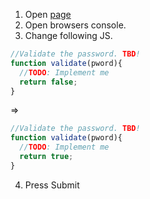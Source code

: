 1. Open [page](http://shell2017.picoctf.com:43393/)
2. Open browsers console.
3. Change following JS.
```js
//Validate the password. TBD!
function validate(pword){
  //TODO: Implement me
  return false;
}
```
=>
```js
//Validate the password. TBD!
function validate(pword){
  //TODO: Implement me
  return true;
}
```
4. Press Submit